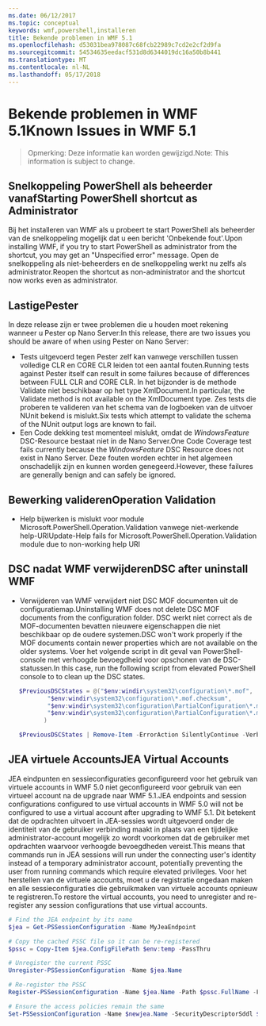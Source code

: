```yaml
---
ms.date: 06/12/2017
ms.topic: conceptual
keywords: wmf,powershell,installeren
title: Bekende problemen in WMF 5.1
ms.openlocfilehash: d53031bea978087c68fcb22989c7cd2e2cf2d9fa
ms.sourcegitcommit: 54534635eedacf531d8d6344019dc16a50b8b441
ms.translationtype: MT
ms.contentlocale: nl-NL
ms.lasthandoff: 05/17/2018
---
```

# <a name="known-issues-in-wmf-51"></a><span data-ttu-id="90ae9-103">Bekende problemen in WMF 5.1</span><span class="sxs-lookup"><span data-stu-id="90ae9-103">Known Issues in WMF 5.1</span></span> #

> <span data-ttu-id="90ae9-104">Opmerking: Deze informatie kan worden gewijzigd.</span><span class="sxs-lookup"><span data-stu-id="90ae9-104">Note: This information is subject to change.</span></span>

## <a name="starting-powershell-shortcut-as-administrator"></a><span data-ttu-id="90ae9-105">Snelkoppeling PowerShell als beheerder vanaf</span><span class="sxs-lookup"><span data-stu-id="90ae9-105">Starting PowerShell shortcut as Administrator</span></span>
<span data-ttu-id="90ae9-106">Bij het installeren van WMF als u probeert te start PowerShell als beheerder van de snelkoppeling mogelijk dat u een bericht 'Onbekende fout'.</span><span class="sxs-lookup"><span data-stu-id="90ae9-106">Upon installing WMF, if you try to start PowerShell as administrator from the shortcut, you may get an "Unspecified error" message.</span></span>
<span data-ttu-id="90ae9-107">Open de snelkoppeling als niet-beheerders en de snelkoppeling werkt nu zelfs als administrator.</span><span class="sxs-lookup"><span data-stu-id="90ae9-107">Reopen the shortcut as non-administrator and the shortcut now works even as administrator.</span></span>

## <a name="pester"></a><span data-ttu-id="90ae9-108">Lastige</span><span class="sxs-lookup"><span data-stu-id="90ae9-108">Pester</span></span>
<span data-ttu-id="90ae9-109">In deze release zijn er twee problemen die u houden moet rekening wanneer u Pester op Nano Server:</span><span class="sxs-lookup"><span data-stu-id="90ae9-109">In this release, there are two issues you should be aware of when using Pester on Nano Server:</span></span>

* <span data-ttu-id="90ae9-110">Tests uitgevoerd tegen Pester zelf kan vanwege verschillen tussen volledige CLR en CORE CLR leiden tot een aantal fouten.</span><span class="sxs-lookup"><span data-stu-id="90ae9-110">Running tests against Pester itself can result in some failures because of differences between FULL CLR and CORE CLR.</span></span> <span data-ttu-id="90ae9-111">In het bijzonder is de methode Validate niet beschikbaar op het type XmlDocument.</span><span class="sxs-lookup"><span data-stu-id="90ae9-111">In particular, the Validate method is not available on the XmlDocument type.</span></span> <span data-ttu-id="90ae9-112">Zes tests die proberen te valideren van het schema van de logboeken van de uitvoer NUnit bekend is mislukt.</span><span class="sxs-lookup"><span data-stu-id="90ae9-112">Six tests which attempt to validate the schema of the NUnit output logs are known to fail.</span></span>
* <span data-ttu-id="90ae9-113">Een Code dekking test momenteel mislukt, omdat de *WindowsFeature* DSC-Resource bestaat niet in de Nano Server.</span><span class="sxs-lookup"><span data-stu-id="90ae9-113">One Code Coverage test fails currently because the *WindowsFeature* DSC Resource does not exist in Nano Server.</span></span> <span data-ttu-id="90ae9-114">Deze fouten worden echter in het algemeen onschadelijk zijn en kunnen worden genegeerd.</span><span class="sxs-lookup"><span data-stu-id="90ae9-114">However, these failures are generally benign and can safely be ignored.</span></span>

## <a name="operation-validation"></a><span data-ttu-id="90ae9-115">Bewerking valideren</span><span class="sxs-lookup"><span data-stu-id="90ae9-115">Operation Validation</span></span>

* <span data-ttu-id="90ae9-116">Help bijwerken is mislukt voor module Microsoft.PowerShell.Operation.Validation vanwege niet-werkende help-URI</span><span class="sxs-lookup"><span data-stu-id="90ae9-116">Update-Help fails for Microsoft.PowerShell.Operation.Validation module due to non-working help URI</span></span>

## <a name="dsc-after-uninstall-wmf"></a><span data-ttu-id="90ae9-117">DSC nadat WMF verwijderen</span><span class="sxs-lookup"><span data-stu-id="90ae9-117">DSC after uninstall WMF</span></span>
* <span data-ttu-id="90ae9-118">Verwijderen van WMF verwijdert niet DSC MOF documenten uit de configuratiemap.</span><span class="sxs-lookup"><span data-stu-id="90ae9-118">Uninstalling WMF does not delete DSC MOF documents from the configuration folder.</span></span> <span data-ttu-id="90ae9-119">DSC werkt niet correct als de MOF-documenten bevatten nieuwere eigenschappen die niet beschikbaar op de oudere systemen.</span><span class="sxs-lookup"><span data-stu-id="90ae9-119">DSC won't work properly if the MOF documents contain newer properties which are not available on the older systems.</span></span> <span data-ttu-id="90ae9-120">Voer het volgende script in dit geval van PowerShell-console met verhoogde bevoegdheid voor opschonen van de DSC-statussen.</span><span class="sxs-lookup"><span data-stu-id="90ae9-120">In this case, run the following script from elevated PowerShell console to to clean up the DSC states.</span></span>
 ```powershell
    $PreviousDSCStates = @("$env:windir\system32\configuration\*.mof",
            "$env:windir\system32\configuration\*.mof.checksum",
            "$env:windir\system32\configuration\PartialConfiguration\*.mof",
            "$env:windir\system32\configuration\PartialConfiguration\*.mof.checksum"
           )

    $PreviousDSCStates | Remove-Item -ErrorAction SilentlyContinue -Verbose
 ```

## <a name="jea-virtual-accounts"></a><span data-ttu-id="90ae9-121">JEA virtuele Accounts</span><span class="sxs-lookup"><span data-stu-id="90ae9-121">JEA Virtual Accounts</span></span>
<span data-ttu-id="90ae9-122">JEA eindpunten en sessieconfiguraties geconfigureerd voor het gebruik van virtuele accounts in WMF 5.0 niet geconfigureerd voor gebruik van een virtueel account na de upgrade naar WMF 5.1.</span><span class="sxs-lookup"><span data-stu-id="90ae9-122">JEA endpoints and session configurations configured to use virtual accounts in WMF 5.0 will not be configured to use a virtual account after upgrading to WMF 5.1.</span></span>
<span data-ttu-id="90ae9-123">Dit betekent dat de opdrachten uitvoert in JEA-sessies wordt uitgevoerd onder de identiteit van de gebruiker verbinding maakt in plaats van een tijdelijke administrator-account mogelijk zo wordt voorkomen dat de gebruiker met opdrachten waarvoor verhoogde bevoegdheden vereist.</span><span class="sxs-lookup"><span data-stu-id="90ae9-123">This means that commands run in JEA sessions will run under the connecting user's identity instead of a temporary administrator account, potentially preventing the user from running commands which require elevated privileges.</span></span>
<span data-ttu-id="90ae9-124">Voor het herstellen van de virtuele accounts, moet u de registratie ongedaan maken en alle sessieconfiguraties die gebruikmaken van virtuele accounts opnieuw te registreren.</span><span class="sxs-lookup"><span data-stu-id="90ae9-124">To restore the virtual accounts, you need to unregister and re-register any session configurations that use virtual accounts.</span></span>

```powershell
# Find the JEA endpoint by its name
$jea = Get-PSSessionConfiguration -Name MyJeaEndpoint

# Copy the cached PSSC file so it can be re-registered
$pssc = Copy-Item $jea.ConfigFilePath $env:temp -PassThru

# Unregister the current PSSC
Unregister-PSSessionConfiguration -Name $jea.Name

# Re-register the PSSC
Register-PSSessionConfiguration -Name $jea.Name -Path $pssc.FullName -Force

# Ensure the access policies remain the same
Set-PSSessionConfiguration -Name $newjea.Name -SecurityDescriptorSddl $jea.SecurityDescriptorSddl
```
